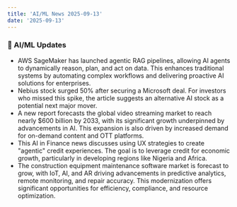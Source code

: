 ```yaml
---
title: 'AI/ML News 2025-09-13'
date: '2025-09-13'
---
```


### 🚀 AI/ML Updates

- AWS SageMaker has launched agentic RAG pipelines, allowing AI agents to dynamically reason, plan, and act on data. This enhances traditional systems by automating complex workflows and delivering proactive AI solutions for enterprises.
- Nebius stock surged 50% after securing a Microsoft deal. For investors who missed this spike, the article suggests an alternative AI stock as a potential next major mover.
- A new report forecasts the global video streaming market to reach nearly $600 billion by 2033, with its significant growth underpinned by advancements in AI. This expansion is also driven by increased demand for on-demand content and OTT platforms.
- This AI in Finance news discusses using UX strategies to create "agentic" credit experiences. The goal is to leverage credit for economic growth, particularly in developing regions like Nigeria and Africa.
- The construction equipment maintenance software market is forecast to grow, with IoT, AI, and AR driving advancements in predictive analytics, remote monitoring, and repair accuracy. This modernization offers significant opportunities for efficiency, compliance, and resource optimization.